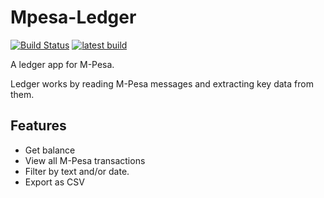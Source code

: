 # Mpesa-Ledger
[![Build Status](https://app.bitrise.io/app/99ce62496ebd055b/status.svg?token=jmjbox2CNHtmYuEMg2GjtQ&branch=master)](https://app.bitrise.io/app/99ce62496ebd055b)
[![latest build](https://img.shields.io/badge/Download-Latest%20build-brightgreen.svg)](https://barbet.marknjunge.com/ledger)

A ledger app for M-Pesa.  

Ledger works by reading M-Pesa messages and extracting key data from them.

## Features

- Get balance
- View all M-Pesa transactions
- Filter by text and/or date.
- Export as CSV
